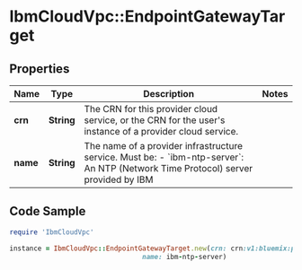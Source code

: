 # IbmCloudVpc::EndpointGatewayTarget

## Properties

Name | Type | Description | Notes
------------ | ------------- | ------------- | -------------
**crn** | **String** | The CRN for this provider cloud service, or the CRN for the user&#39;s instance of a provider cloud service. | 
**name** | **String** | The name of a provider infrastructure service. Must be: - &#x60;ibm-ntp-server&#x60;: An NTP (Network Time Protocol) server provided by IBM | 

## Code Sample

```ruby
require 'IbmCloudVpc'

instance = IbmCloudVpc::EndpointGatewayTarget.new(crn: crn:v1:bluemix:public:cloudant:us-south:a/123456:3527280b-9327-4411-8020-591092e60353::,
                                 name: ibm-ntp-server)
```


